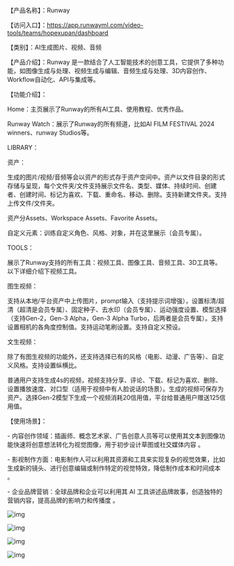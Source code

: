 【产品名称】：Runway

【访问入口】：https://app.runwayml.com/video-tools/teams/hopexupan/dashboard

【类别】：AI生成图片、视频、音频



【产品介绍】：Runway 是一款结合了人工智能技术的创意工具，它提供了多种功能，如图像生成与处理、视频生成与编辑、音频生成与处理、3D内容创作、Workflow自动化、API与集成等。



【功能介绍】：

Home：主页展示了Runway的所有AI工具、使用教程、优秀作品。

Runway Watch：展示了Runway的所有频道，比如AI FILM FESTIVAL 2024 winners、runway Studios等。

LIBRARY：

资产：

生成的图片/视频/音频等会以资产的形式存于资产空间中。资产以文件目录的形式存储与呈现，每个文件夹/文件支持展示文件名、类型、媒体、持续时间、创建者、创建时间、标记为喜欢、下载、重命名、移动、删除。支持新建文件夹。支持上传文件/文件夹。

资产分Assets、Workspace Assets、Favorite Assets。

自定义元素：训练自定义角色、风格、对象，并在这里展示（会员专属）。

TOOLS：

展示了Runway支持的所有工具：视频工具、图像工具、音频工具、3D工具等。以下详细介绍下视频工具。

图生视频：

支持从本地/平台资产中上传图片，prompt输入（支持提示词增强），设置标清/超清（超清是会员专属）、固定种子、去水印（会员专属）、运动强度设置、模型选择（支持Gen-2，Gen-3 Alpha，Gen-3 Alpha Turbo，后两者是会员专属）。支持设置相机的各角度控制值。支持运动笔刷设置。支持自定义预设。

文生视频：

除了有图生视频的功能外，还支持选择已有的风格（电影、动漫、广告等）、自定义风格。支持设置纵横比。

普通用户支持生成4s的视频，视频支持分享、评论、下载、标记为喜欢、删除、设置播放速度、对口型（适用于视频中有人脸说话的场景）。生成的视频可保存为资产。选择Gen-2模型下生成一个视频消耗20信用值，平台给普通用户赠送125信用值。



【使用场景】：

\- 内容创作领域：插画师、概念艺术家、广告创意人员等可以使用其文本到图像功能快速将创意想法转化为视觉图像，用于初步设计草图或社交媒体内容 。

\- 影视制作方面：电影制作人可以利用其资源和工具来实现复杂的视觉效果，比如生成新的镜头、进行创意编辑或制作特定的视觉特效，降低制作成本和时间成本 。

\- 企业品牌营销：全球品牌和企业可以利用其 AI 工具讲述品牌故事，创造独特的营销内容，提高品牌的影响力和传播度 。

![img](https://images.zsxq.com/FjJAYq8XRmB_aJjwrA4cbUempCsc?imageMogr2/auto-orient/thumbnail/380x/format/jpg/blur/1x0/quality/75&e=1748707199&s=vvttytjjmmty&token=kIxbL07-8jAj8w1n4s9zv64FuZZNEATmlU_Vm6zD:oXz6_LTdU6guY5V7llBgl_GVDO0=)

![img](https://images.zsxq.com/FlFgxlvgXyMd8j5AkmbtGEvcg9Y8?imageMogr2/auto-orient/thumbnail/380x/format/jpg/blur/1x0/quality/75&e=1748707199&s=vvttytjjmmty&token=kIxbL07-8jAj8w1n4s9zv64FuZZNEATmlU_Vm6zD:0hMtH51N9BcOhq12qNWdZ-_j57M=)

![img](https://images.zsxq.com/FukvztM2HFukNYRgpzjgO1zaOSxT?imageMogr2/auto-orient/thumbnail/380x/format/jpg/blur/1x0/quality/75&e=1748707199&s=vvttytjjmmty&token=kIxbL07-8jAj8w1n4s9zv64FuZZNEATmlU_Vm6zD:2PtZqdwmsyjjdXHEbHH_TNbjozc=)

![img](https://images.zsxq.com/FmK8R-siqR1s5oNYbsme3_Ntxa-K?imageMogr2/auto-orient/thumbnail/380x/format/jpg/blur/1x0/quality/75&e=1748707199&s=vvttytjjmmty&token=kIxbL07-8jAj8w1n4s9zv64FuZZNEATmlU_Vm6zD:Tbi21cduW4h-Kl_jTAtvZ_LNWbs=)

